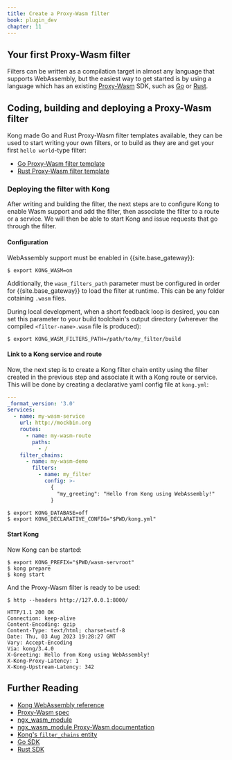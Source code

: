 ```yaml
---
title: Create a Proxy-Wasm filter
book: plugin_dev
chapter: 11
---
```


## Your first Proxy-Wasm filter

Filters can be written as a compilation target in almost any language that supports WebAssembly, but the easiest way to get started is by
using a language which has an existing [Proxy-Wasm](https://github.com/proxy-wasm/spec)
SDK, such as [Go](https://github.com/tetratelabs/proxy-wasm-go-sdk/)
or [Rust](https://github.com/proxy-wasm/proxy-wasm-rust-sdk/).

## Coding, building and deploying a Proxy-Wasm filter

Kong made Go and Rust Proxy-Wasm filter templates available, they can be used
to start writing your own filters, or to build as they are and get your first `hello
world`-type filter:

* [Go Proxy-Wasm filter template](https://github.com/Kong/proxy-wasm-go-filter-template/)
* [Rust Proxy-Wasm filter template](https://github.com/Kong/proxy-wasm-rust-filter-template/)

### Deploying the filter with Kong

After writing and building the filter, the next steps are to configure Kong to enable Wasm support and add the filter, then associate the filter to a route or a service. We will then be able to start Kong and issue requests that go through the filter.

#### Configuration

WebAssembly support must be enabled in {{site.base_gateway}}:

```console
$ export KONG_WASM=on
```

Additionally, the `wasm_filters_path` parameter must be configured in order for
{{site.base_gateway}} to load the filter at runtime. This can be any folder
cotaining `.wasm` files.

During local development,
when a short feedback loop is desired, you can set this parameter to
your build toolchain's output directory (wherever the compiled
`<filter-name>.wasm` file is produced):

```console
$ export KONG_WASM_FILTERS_PATH=/path/to/my_filter/build
```

#### Link to a Kong service and route

Now, the next step is to create a Kong filter chain entity using the
filter created in the previous step and associate it with a Kong route
or service. This will be done by creating a declarative yaml config file
at `kong.yml`:

```yaml
---
_format_version: '3.0'
services:
  - name: my-wasm-service
    url: http://mockbin.org
    routes:
      - name: my-wasm-route
        paths:
          - /
    filter_chains:
      - name: my-wasm-demo
        filters:
          - name: my_filter
            config: >-
              {
                "my_greeting": "Hello from Kong using WebAssembly!"
              }
```

```console
$ export KONG_DATABASE=off
$ export KONG_DECLARATIVE_CONFIG="$PWD/kong.yml"
```

#### Start Kong

Now Kong can be started:

```console
$ export KONG_PREFIX="$PWD/wasm-servroot"
$ kong prepare
$ kong start
```

And the Proxy-Wasm filter is ready to be used:

```console
$ http --headers http://127.0.0.1:8000/

HTTP/1.1 200 OK
Connection: keep-alive
Content-Encoding: gzip
Content-Type: text/html; charset=utf-8
Date: Thu, 03 Aug 2023 19:28:27 GMT
Vary: Accept-Encoding
Via: kong/3.4.0
X-Greeting: Hello from Kong using WebAssembly!
X-Kong-Proxy-Latency: 1
X-Kong-Upstream-Latency: 342
```

## Further Reading
* [Kong WebAssembly reference](/gateway/latest/reference/wasm)
* [Proxy-Wasm spec](https://github.com/proxy-wasm/spec)
* [ngx_wasm_module](https://github.com/Kong/ngx_wasm_module)
* [ngx_wasm_module Proxy-Wasm documentation](https://github.com/Kong/ngx_wasm_module/blob/main/docs/PROXY_WASM.md)
* [Kong's `filter_chains` entity](/gateway/latest/reference/wasm/#filter-chain)
* [Go SDK](https://github.com/tetratelabs/proxy-wasm-go-sdk/)
* [Rust SDK](https://github.com/proxy-wasm/proxy-wasm-rust-sdk/)
